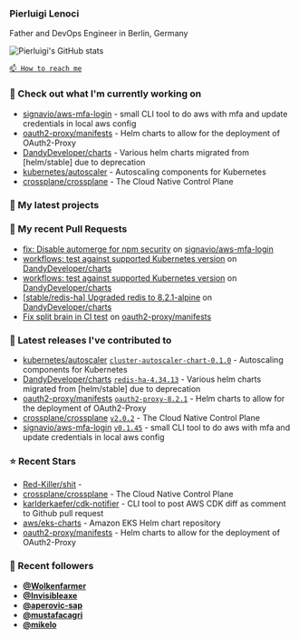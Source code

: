 ### Pierluigi Lenoci

Father and DevOps Engineer in Berlin, Germany

![Pierluigi's GitHub stats](https://github-readme-stats.vercel.app/api?username=pierluigilenoci&show=reviews,discussions_started,discussions_answered,prs_merged,prs_merged_percentage&show_icons=true&theme=trasparent&cache_seconds=86400)

[`📫 How to reach me`](https://about.me/pierluigi.lenoci)

### 👷 Check out what I'm currently working on

- [signavio/aws-mfa-login](https://github.com/signavio/aws-mfa-login) - small CLI tool to do aws with mfa and update credentials in local aws config
- [oauth2-proxy/manifests](https://github.com/oauth2-proxy/manifests) - Helm charts to allow for the deployment of OAuth2-Proxy
- [DandyDeveloper/charts](https://github.com/DandyDeveloper/charts) - Various helm charts migrated from [helm/stable] due to deprecation
- [kubernetes/autoscaler](https://github.com/kubernetes/autoscaler) - Autoscaling components for Kubernetes
- [crossplane/crossplane](https://github.com/crossplane/crossplane) - The Cloud Native Control Plane

### 🌱 My latest projects


### 🔨 My recent Pull Requests

- [fix: Disable automerge for npm security](https://github.com/signavio/aws-mfa-login/pull/197) on [signavio/aws-mfa-login](https://github.com/signavio/aws-mfa-login)
- [workflows: test against supported Kubernetes version](https://github.com/DandyDeveloper/charts/pull/346) on [DandyDeveloper/charts](https://github.com/DandyDeveloper/charts)
- [workflows: test against supported Kubernetes version](https://github.com/DandyDeveloper/charts/pull/345) on [DandyDeveloper/charts](https://github.com/DandyDeveloper/charts)
- [[stable/redis-ha] Upgraded redis to 8.2.1-alpine](https://github.com/DandyDeveloper/charts/pull/344) on [DandyDeveloper/charts](https://github.com/DandyDeveloper/charts)
- [Fix split brain in CI test](https://github.com/oauth2-proxy/manifests/pull/345) on [oauth2-proxy/manifests](https://github.com/oauth2-proxy/manifests)

### 🔭 Latest releases I've contributed to

- [kubernetes/autoscaler](https://github.com/kubernetes/autoscaler) [`cluster-autoscaler-chart-0.1.0`](https://github.com/kubernetes/autoscaler/releases/tag/cluster-autoscaler-chart-0.1.0) - Autoscaling components for Kubernetes
- [DandyDeveloper/charts](https://github.com/DandyDeveloper/charts) [`redis-ha-4.34.13`](https://github.com/DandyDeveloper/charts/releases/tag/redis-ha-4.34.13) - Various helm charts migrated from [helm/stable] due to deprecation
- [oauth2-proxy/manifests](https://github.com/oauth2-proxy/manifests) [`oauth2-proxy-8.2.1`](https://github.com/oauth2-proxy/manifests/releases/tag/oauth2-proxy-8.2.1) - Helm charts to allow for the deployment of OAuth2-Proxy
- [crossplane/crossplane](https://github.com/crossplane/crossplane) [`v2.0.2`](https://github.com/crossplane/crossplane/releases/tag/v2.0.2) - The Cloud Native Control Plane
- [signavio/aws-mfa-login](https://github.com/signavio/aws-mfa-login) [`v0.1.45`](https://github.com/signavio/aws-mfa-login/releases/tag/v0.1.45) - small CLI tool to do aws with mfa and update credentials in local aws config

### ⭐ Recent Stars

- [Red-Killer/shit](https://github.com/Red-Killer/shit) - 
- [crossplane/crossplane](https://github.com/crossplane/crossplane) - The Cloud Native Control Plane
- [karlderkaefer/cdk-notifier](https://github.com/karlderkaefer/cdk-notifier) - CLI tool to post AWS CDK diff as comment to Github pull request
- [aws/eks-charts](https://github.com/aws/eks-charts) - Amazon EKS Helm chart repository
- [oauth2-proxy/manifests](https://github.com/oauth2-proxy/manifests) - Helm charts to allow for the deployment of OAuth2-Proxy

### 💖 Recent followers

- [**@Wolkenfarmer**](https://github.com/Wolkenfarmer)
- [**@Invisibleaxe**](https://github.com/Invisibleaxe)
- [**@aperovic-sap**](https://github.com/aperovic-sap)
- [**@mustafacagri**](https://github.com/mustafacagri)
- [**@mikelo**](https://github.com/mikelo)

